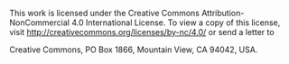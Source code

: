 This work is licensed under the Creative Commons Attribution-NonCommercial 4.0 International License. 
To view a copy of this license, visit http://creativecommons.org/licenses/by-nc/4.0/ or send a letter to 

Creative Commons, 
PO Box 1866, 
Mountain View, 
CA 94042, 
USA.